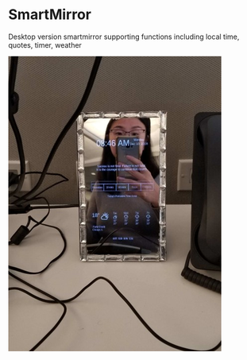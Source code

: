 # SmartMirror
Desktop version smartmirror supporting functions including local time, quotes, timer, weather

![Smart Mirror Desktop Image](https://github.com/lucyq228/SmartMirror/blob/master/SmartMirror_desk.jpg)
